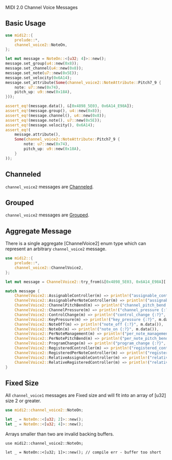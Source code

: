 MIDI 2.0 Channel Voice Messages

## Basic Usage

```rust
use midi2::{
    prelude::*,
    channel_voice2::NoteOn,
};

let mut message = NoteOn::<[u32; 4]>::new();
message.set_group(u4::new(0x8));
message.set_channel(u4::new(0x8));
message.set_note(u7::new(0x5E));
message.set_velocity(0x6A14);
message.set_attribute(Some(channel_voice2::NoteAttribute::Pitch7_9 {
    note: u7::new(0x74),
    pitch_up: u9::new(0x18A),
}));

assert_eq!(message.data(), &[0x4898_5E03, 0x6A14_E98A]);
assert_eq!(message.group(), u4::new(0x8));
assert_eq!(message.channel(), u4::new(0x8));
assert_eq!(message.note(), u7::new(0x5E));
assert_eq!(message.velocity(), 0x6A14);
assert_eq!(
    message.attribute(), 
    Some(channel_voice2::NoteAttribute::Pitch7_9 {
        note: u7::new(0x74),
        pitch_up: u9::new(0x18A),
    }
));
```

## Channeled

`channel_voice2` messages are [Channeled](crate::Channeled).

## Grouped

`channel_voice2` messages are [Grouped](crate::Grouped).

## Aggregate Message

There is a single aggregate [ChannelVoice2] enum type which
can represent an arbitrary `channel_voice2` message.

```rust
use midi2::{
    prelude::*,
    channel_voice2::ChannelVoice2,
};

let mut message = ChannelVoice2::try_from(&[0x4898_5E03, 0x6A14_E98A][..]).expect("Valid data");

match message {
    ChannelVoice2::AssignableController(m) => println!("assignable_controller {:?}", m.data()),
    ChannelVoice2::AssignablePerNoteController(m) => println!("assignable_per_note_controller {:?}", m.data()),
    ChannelVoice2::ChannelPitchBend(m) => println!("channel_pitch_bend {:?}", m.data()),
    ChannelVoice2::ChannelPressure(m) => println!("channel_pressure {:?}", m.data()),
    ChannelVoice2::ControlChange(m) => println!("control_change {:?}", m.data()),
    ChannelVoice2::KeyPressure(m) => println!("key_pressure {:?}", m.data()),
    ChannelVoice2::NoteOff(m) => println!("note_off {:?}", m.data()),
    ChannelVoice2::NoteOn(m) => println!("note_on {:?}", m.data()),
    ChannelVoice2::PerNoteManagement(m) => println!("per_note_management {:?}", m.data()),
    ChannelVoice2::PerNotePitchBend(m) => println!("per_note_pitch_bend {:?}", m.data()),
    ChannelVoice2::ProgramChange(m) => println!("program_change {:?}", m.data()),
    ChannelVoice2::RegisteredController(m) => println!("registered_controller {:?}", m.data()),
    ChannelVoice2::RegisteredPerNoteController(m) => println!("registered_per_note_controller {:?}", m.data()),
    ChannelVoice2::RelativeAssignableController(m) => println!("relative_assignable_controller {:?}", m.data()),
    ChannelVoice2::RelativeRegisteredController(m) => println!("relative_registered_controller {:?}", m.data()),
}
```

## Fixed Size

All `channel_voice1` messages are Fixed size and will fit 
into an array of [u32] size 2 or greater.

```rust
use midi2::channel_voice2::NoteOn;

let _ = NoteOn::<[u32; 2]>::new();
let _ = NoteOn::<[u32; 4]>::new();
```

Arrays smaller than two are invalid backing buffers.

```rust,compile_fail,E0080
use midi2::channel_voice2::NoteOn;

let _ = NoteOn::<[u32; 1]>::new(); // compile err - buffer too short
```
